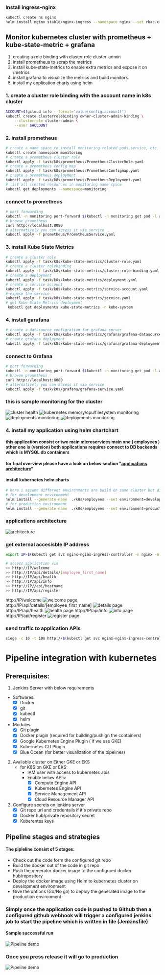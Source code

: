 ### Install ingress-nginx 
```bash
kubectl create ns nginx
helm install nginx stable/nginx-ingress --namespace nginx --set rbac.create=true --set controller.publishService.enabled=true
``` 

## Monitor kubernetes cluster with prometheus + kube-state-metric + grafana  
1. creating a role binding with cluster role cluster-admin
2. install prometheus to scrap the metrics 
3. install kube-state-metrics to enable extra metrics and expose it on /metrics 
4. install grafana to visualize the metrics and build monitors  
5. install my application charts using helm 
   
### 1. create a cluster role binding with the account name in k8s cluster
```bash
ACCOUNT=$(gcloud info --format='value(config.account)')
kubectl create clusterrolebinding owner-cluster-admin-binding \
    --clusterrole cluster-admin \
    --user $ACCOUNT
```

### 2. install prometheus  
```bash
# create a name space to install monitoring related pods,service, etc.
kubectl create namespace monitoring
# create a prometheus cluster role
kubectl apply -f task/k8s/prometheus/PrometheusClusterRole.yaml
# create a prometheus config map
kubectl apply -f task/k8s/prometheus/PrometheusConfigmap.yaml
# create a prometheus deployment 
kubectl apply -f task/k8s/prometheus/PrometheusDeployment.yaml
# list all created resources in monitoring name space
kubectl get deployments --namespace=monitoring
```
### connect to prometheus
```bash
# port forwarding 
kubectl -n monitoring port-forward $(kubectl -n monitoring get pod -l app=prometheus-server -o jsonpath='{.items[0].metadata.name}') 8080:9090 &
# browse prometheus 
curl http://localhost:8080
# alternatively you can access it via service
kubectl apply -f prometheus/PrometheusService.yaml
```

### 3. install Kube State Metrics
```bash
# create a cluster role 
kubectl apply -f task/k8s/kube-state-metrics/cluster-role.yaml
# create a cluster rolebinding 
kubectl apply -f task/k8s/kube-state-metrics/cluster-role-binding.yaml
# create a deployment 
kubectl apply -f task/k8s/kube-state-metrics/deployment.yaml
# create a service account
kubectl apply -f task/k8s/kube-state-metrics/service-account.yaml
# expose the service
kubectl apply -f task/k8s/kube-state-metrics/service.yaml
# get Kube State Metrics deployment
 kubectl get deployments kube-state-metrics -n kube-system
```

### 4. install garafana
```bash
# create a datasource configration for grafana server
kubectl apply -f task/k8s/kube-state-metrics/grafana/grafana-datasource-config.yaml
# create grafana deplpyment 
kubectl apply -f task/k8s/kube-state-metrics/grafana/grafana-deployment.yam
```
### connect to Grafana 
```bash
# port forwarding 
kubectl -n monitoring port-forward $(kubectl -n monitoring get pod -l app=grafana -o jsonpath='{.items[0].metadata.name}') 3000:3000 &
# browse prometheus 
curl http://localhost:8080
# alternatively you can access it via service
kubectl apply -f task/k8s/grafana/grafana-service.yaml
```
### this is sample monitoring for the cluster 
![cluster health](k8s/files/cluster-health.png)
![kubernetes memory/cpu/filesystem monitoring](k8s/files/cpu-mem-filesystem.png) 
![deployments monitoring](k8s/files/deployment-monitoring.png) 
![deployments monitoring](k8s/files/pods-status.png)

### 4. install my application using helm chartchart 
#### this application consist or two main microservices main one ( employees ) other one is (version) both applications requires connect to DB backends which is MYSQL db containers
#### for final overview please have a look on below section "[applications architecture](https://github.com/moaaznoaman/k8s/tree/master/task#applications-architecture)"

#### install kubernetes helm charts 
```bash
# here i assume different environments are build on same cluster but different name spaces 
# for development environment 
helm install --generate-name  ./k8s/employees --set environment=development  -f employees/envs/dev/values.yaml
# for production environment
helm install --generate-name  ./k8s/employees --set environment=production  -f employees/envs/prod/values.yaml
```
### applications architecture
![architecture](k8s/files/app-architecture.png)

### get external accesisble IP address
```bash 
export IP=$(kubectl get svc nginx-nginx-ingress-controller -n nginx -o jsonpath='{.status.loadBalancer.ingress[0].ip}')

# access application via
>> http://IP/welcome 
>> http://IP/api/details/[employee_first_name]
>> http://IP/api/health
>> http://IP/api/info 
>> http://IP//api/hostname 
>> http://IP/api/register
```
http://IP/welcome 
![welcome page](k8s/files/api-welcome.png) 
http://IP/api/details/[employee_first_name]
![details page](k8s/files/api-details.png) 
 http://IP/api/health
![health page](k8s/files/api-health.png) 
http://IP/api/info 
![info page](k8s/files/api-info.png)
http://IP/api/register
![register page](k8s/files/register-page.png)

### send traffic to application APIs 
```bash
siege -c 10 -t 10m http://$(kubectl get svc nginx-nginx-ingress-controller -n nginx -o jsonpath='{.status.loadBalancer.ingress[0].ip}')/api/details/moaaz
```

# Pipeline integration with kubernetes 
## Prerequisites: 
1. Jenkins Server with below requirements 
- Softwares: 
  - [x] Docker
  - [x] git
  - [x] kubectl 
  - [x] helm 
- Modules: 
  - [x] Git plugin
  - [x] Docker plugin (required for building/pushign the containers)
  - [x] Google Kubernetes Engine Plugin ( if we use GKE)
  - [x] Kubernetes CLI Plugin
  - [x] Blue Ocean (for better visualization of the pipelines)
  
2. Available cluster on Either GKE or EKS
   - for K8S on GKE or EKS: 
      - IAM user with access to kubernetes apis
      - Enable below APIs:
        - [x] Compute Engine API
        - [x] Kubernetes Engine API
        - [x] Service Management API
        - [x] Cloud Resource Manager API

3. Configure secrets on jenkins server
   - [x] Git repo url and credentails if it's private repo  
   - [x] Docker hub/private repository secret
   - [x] Kuberentes keys

## Pipeline stages and strategies 
#### The pipleline consist of 5 stages: 
- Check out the code form the configured git repo 
- Build the docker out of the code in git repo
- Push the generator docker image to the configured docker hub/repository 
- Deploy the docker image using Helm to kubernetes cluster on development environment 
- Give the options (Go/No go) to deploy the generated image to the production environment

### Simply once the application code is pushed to Github then a configured github webhook will trigger a configured jenkins job to start the pipeline which is written in file (Jenkinsfile)

#### Sample successful run
![Pipeline demo](k8s/files/pipeline-dev.png)
### Once you press release it will go to production 
![Pipeline demo](k8s/files/pipeline-prod.png)
